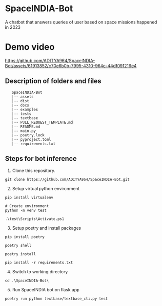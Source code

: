 # SpaceINDIA-Bot
A chatbot that answers queries of user based on space missions happened in 2023

# Demo video

https://github.com/ADITYA964/SpaceINDIA-Bot/assets/61913852/c70e6b0b-7995-4310-964c-44df091216e4

## Description of folders and files
```tree
   SpaceINDIA-Bot
   |-- assets  
   |-- dist   
   |-- docs
   |-- examples
   |-- tests
   |-- textbase
   |-- PULL_REQUEST_TEMPLATE.md
   |-- README.md
   |-- main.py
   |-- poetry.lock
   |-- pyproject.toml
   |-- requirements.txt
```   

## Steps for bot inference

1. Clone this repository.
```shell
git clone https://github.com/ADITYA964/SpaceINDIA-Bot.git
```
2. Setup virtual python environment
```shell
pip install virtualenv

# Create environment
python -m venv test

.\test\Scripts\Activate.ps1
```
3. Setup poetry and install packages
```shell
pip install poetry

poetry shell

poetry install

pip install -r requirements.txt
```
4. Switch to working directory
```shell
cd .\SpaceINDIA-Bot\
```
5. Run SpaceINDIA bot on flask app
```shell
poetry run python textbase/textbase_cli.py test
``` 
